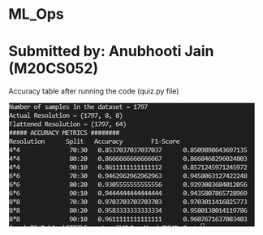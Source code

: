 # ML_Ops
Submitted by: Anubhooti Jain (M20CS052)
=========================================

Accuracy table after running the code (quiz.py file)

![my-result-1](/results/table.png)